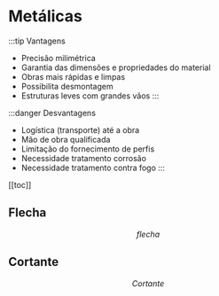 # Metálicas 

:::tip Vantagens
- Precisão milimétrica
- Garantia das dimensões e propriedades do material
- Obras mais rápidas e limpas
- Possibilita desmontagem
- Estruturas leves com grandes vãos
:::

:::danger Desvantagens
- Logística (transporte) até a obra
- Mão de obra qualificada
- Limitação do fornecimento de perfis
- Necessidade tratamento corrosão
- Necessidade tratamento contra fogo
:::

[[toc]]

## Flecha

$$flecha$$

## Cortante

$$Cortante$$